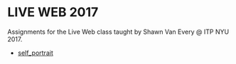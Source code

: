 # LIVE WEB 2017

Assignments for the Live Web class taught by Shawn Van Every @ ITP NYU 2017.

- [self_portrait](/self_portrait)
